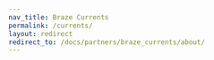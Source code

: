 ```yaml
---
nav_title: Braze Currents
permalink: /currents/
layout: redirect
redirect_to: /docs/partners/braze_currents/about/
---
```

